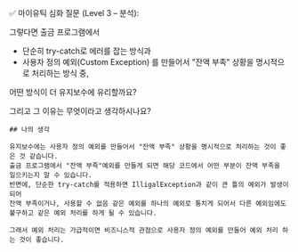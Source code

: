 ✅ 마이유틱 심화 질문 (Level 3 – 분석):

그렇다면 출금 프로그램에서
- 단순히 try-catch로 에러를 잡는 방식과
- 사용자 정의 예외(Custom Exception) 를 만들어서 "잔액 부족" 상황을 명시적으로 처리하는 방식 중,

어떤 방식이 더 유지보수에 유리할까요?

그리고 그 이유는 무엇이라고 생각하시나요?

```text
## 나의 생각

유지보수에는 사용자 정의 예외를 만들어서 "잔액 부족" 상황을 명시적으로 처리하는 것이 좋은 것 같습니다.
출금 프로그램에서 "잔액 부족"예외를 만들게 되면 해당 코드에서 어떤 부분이 잔액 부족을 일으키는지 알 수 있습니다.
반면에, 단순한 try-catch를 적용하면 IlligalException과 같이 큰 틀의 예외가 발생이 되어
잔액 부족이거나, 사용할 수 없음 같은 예외를 하나의 예외로 퉁치게 되어서 다른 예외임에도 불구하고 같은 예외 처리를 하게 될 수 있습니다.

그래서 예외 처리는 가급적이면 비즈니스적 관점으로 사용자 정의 예외를 만들어 예외 처리 하는 것이 좋습니다.
```